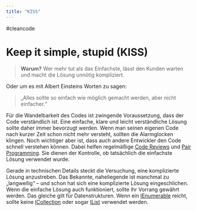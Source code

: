 ```yaml
---
title: "KISS"
---
```

#cleancode 
# Keep it simple, stupid (KISS)

>**Warum?**
>Wer mehr tut als das Einfachste, lässt den Kunden warten und macht die Lösung unnötig kompliziert.

Oder um es mit Albert Einsteins Worten zu sagen: 
>„Alles sollte so einfach wie möglich gemacht werden, aber nicht einfacher.“
 
 Für die Wandelbarkeit des Codes ist zwingende Voraussetzung, dass der Code verständlich ist. Eine einfache, klare und leicht verständliche Lösung sollte daher immer bevorzugt werden. Wenn man seinen eigenen Code nach kurzer Zeit schon nicht mehr versteht, sollten die Alarmglocken klingen. Noch wichtiger aber ist, dass auch andere Entwickler den Code schnell verstehen können. Dabei helfen regelmäßige [Code Reviews](/docs/main/CleanCode/Code%20Reviews) und [Pair Programming](Pair%20Programming). Sie dienen der Kontrolle, ob tatsächlich die einfachste Lösung verwendet wurde.

Gerade in technischen Details steckt die Versuchung, eine komplizierte Lösung anzustreben. Das Bekannte, naheliegende ist manchmal zu „langweilig“ – und schon hat sich eine komplizierte Lösung eingeschlichen. Wenn die einfache Lösung auch funktioniert, sollte ihr Vorrang gewährt werden. Das gleiche gilt für Datenstrukturen. Wenn ein [IEnumerable](IEnumerable) reicht, sollte keine [ICollection](ICollection) oder sogar [IList](IList) verwendet werden.
